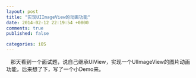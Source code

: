 ```yaml
---
layout: post  
title: "实现UIImageView的动画功能"  
date: 2014-02-12 22:19:54 +0800  
comments: true  
published: false

categories: iOS
---
```


   那天看到一个面试题，说自己继承UIView，实现一个UIImageView的图片动画功能，后来想了下，写了一个小Demo来。

